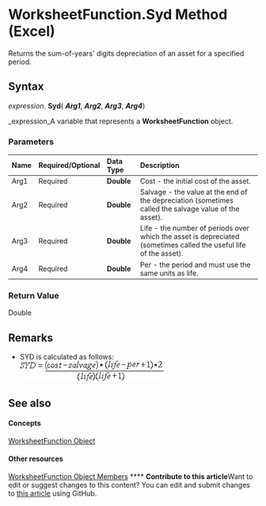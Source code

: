 
# WorksheetFunction.Syd Method (Excel)

Returns the sum-of-years' digits depreciation of an asset for a specified period.


## Syntax

 _expression_. **Syd**( **_Arg1_**,  **_Arg2_**,  **_Arg3_**,  **_Arg4_**)

 _expression_A variable that represents a  **WorksheetFunction** object.


### Parameters



|**Name**|**Required/Optional**|**Data Type**|**Description**|
|:-----|:-----|:-----|:-----|
|Arg1|Required| **Double**|Cost - the initial cost of the asset.|
|Arg2|Required| **Double**|Salvage - the value at the end of the depreciation (sometimes called the salvage value of the asset).|
|Arg3|Required| **Double**|Life - the number of periods over which the asset is depreciated (sometimes called the useful life of the asset).|
|Arg4|Required| **Double**|Per - the period and must use the same units as life.|

### Return Value

Double


## Remarks




- SYD is calculated as follows:
![](images/awfsyd_ZA06051253.gif)


    

## See also


#### Concepts


 [WorksheetFunction Object](7b1d5639-363d-632c-2cf0-2232562646b6.md)
#### Other resources


 [WorksheetFunction Object Members](6811ca87-4b53-0bff-88c9-30bf7497879a.md)
****   **Contribute to this article**Want to edit or suggest changes to this content? You can edit and submit changes to  [this article](https://github.com/jhershey00/VBA_Excel_Test/OpenXMLCon/articles/5d63250b-5002-b159-e1b8-f47752b85e73.md) using GitHub.

